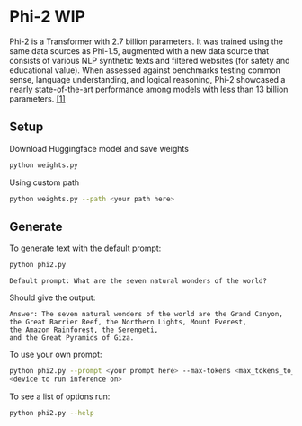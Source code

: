 # Phi-2  WIP


Phi-2 is a Transformer with 2.7 billion parameters. 
It was trained using the same data sources as Phi-1.5,
augmented with a new data source that consists of various 
NLP synthetic texts and filtered websites (for safety and educational value). 
When assessed against benchmarks testing common sense, language understanding,
and logical reasoning, Phi-2 showcased a nearly state-of-the-art performance 
among models with less than 13 billion parameters.
[[1]](https://huggingface.co/microsoft/phi-2)

## Setup

Download Huggingface model and save weights

```sh
python weights.py
```

Using custom path

```sh
python weights.py --path <your path here>
```


## Generate

To generate text with the default prompt:

```sh
python phi2.py
```

```
Default prompt: What are the seven natural wonders of the world?
```
Should give the output:

```
Answer: The seven natural wonders of the world are the Grand Canyon, 
the Great Barrier Reef, the Northern Lights, Mount Everest, 
the Amazon Rainforest, the Serengeti, 
and the Great Pyramids of Giza.
```

To use your own prompt:

```sh
python phi2.py --prompt <your prompt here> --max-tokens <max_tokens_to_generate> --device 
<device to run inference on>
```

To see a list of options run:

```sh
python phi2.py --help
```

[^1]: For more details on the model see the [blog post](
https://www.microsoft.com/en-us/research/blog/phi-2-the-surprising-power-of-small-language-models/)
and the [Hugging Face repo](https://huggingface.co/microsoft/phi-2)
